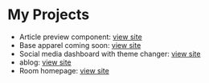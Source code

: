 <h1>My Projects</h1>
<ul>

<li>Article preview component: <a href="https://srivarshan12.github.io/frontend-mentor/article-preview-component-master/">view site</a></li>
  
<li>Base apparel coming soon:   <a href="https://myprojects-n06lu5ylf.vercel.app/">view site</a></li>

<li>Social media dashboard with theme changer:  <a href="https://theme-switcher-n1yl9fm5q.vercel.app/">view site</a></li>

<li>ablog: <a href="http://srivarshan12.pythonanywhere.com">view site</a></li>

<li>Room homepage: <a href="https://roomhomepage-rosy.vercel.app/">view site</a></li>

<ul>
